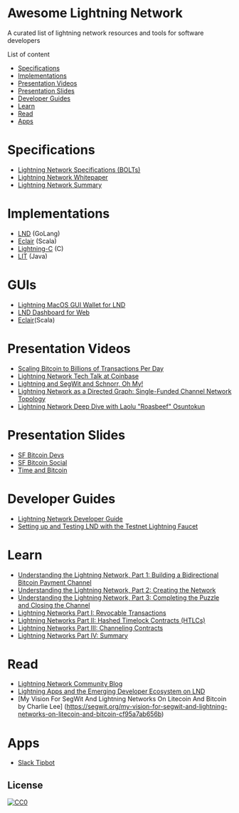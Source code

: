 Awesome Lightning Network
===============
A curated list of lightning network resources and tools for software developers

List of content

- [Specifications](#specifications)
- [Implementations](#implementations)
- [Presentation Videos](#presentation-videos)
- [Presentation Slides](#presentation-slides)
- [Developer Guides](#developer-guides)
- [Learn](#learn)
- [Read](#read)
- [Apps](#apps)

# Specifications
* [Lightning Network Specifications (BOLTs)](https://github.com/lightningnetwork/lightning-rfc/blob/master/00-introduction.md)
* [Lightning Network Whitepaper](https://lightning.network/lightning-network-paper.pdf)
* [Lightning Network Summary](https://lightning.network/lightning-network-summary.pdf)

# Implementations
* [LND](https://github.com/lightningnetwork/lnd) (GoLang)
* [Eclair](https://github.com/ACINQ/eclair) (Scala)
* [Lightning-C](https://github.com/ElementsProject/lightning) (C)
* [LIT](https://github.com/mit-dci/lit) (Java)

# GUIs
* [Lightning MacOS GUI Wallet for LND](https://github.com/alexbosworth/lnd-gui)
* [LND Dashboard for Web](https://github.com/mably/lncli-web)
* [Eclair](https://github.com/ACINQ/eclair)(Scala)

# Presentation Videos
* [Scaling Bitcoin to Billions of Transactions Per Day](https://www.youtube.com/watch?v=8zVzw912wPo)
* [Lightning Network Tech Talk at Coinbase](https://www.youtube.com/watch?v=wIhAmTqXhZQ)
* [Lightning and SegWit and Schnorr, Oh My!](https://www.youtube.com/watch?v=IKLTi_RAvxA)
* [Lightning Network as a Directed Graph: Single-Funded Channel Network Topology](https://www.youtube.com/watch?v=-lgYYz3y_hY)
* [Lightning Network Deep Dive with Laolu "Roasbeef" Osuntokun](https://www.youtube.com/watch?v=b_szGaaPPFk)

# Presentation Slides
* [SF Bitcoin Devs](https://lightning.network/lightning-network.pdf)
* [SF Bitcoin Social](https://lightning.network/lightning-network-presentation-sfbitcoinsocial-2015-05-26.pdf)
* [Time and Bitcoin](https://lightning.network/lightning-network-presentation-time-2015-07-06.pdf)

# Developer Guides
* [Lightning Network Developer Guide](http://dev.lightning.community/)
* [Setting up and Testing LND with the Testnet Lightning Faucet](http://lightning.community/lnd/faucet/2017/01/19/lightning-network-faucet/)

# Learn
* [Understanding the Lightning Network, Part 1: Building a Bidirectional Bitcoin Payment Channel](https://bitcoinmagazine.com/articles/understanding-the-lightning-network-part-building-a-bidirectional-payment-channel-1464710791/) 
* [Understanding the Lightning Network, Part 2: Creating the Network](https://bitcoinmagazine.com/articles/understanding-the-lightning-network-part-creating-the-network-1465326903/)
* [Understanding the Lightning Network, Part 3: Completing the Puzzle and Closing the Channel](https://bitcoinmagazine.com/articles/understanding-the-lightning-network-part-completing-the-puzzle-and-closing-the-channel-1466178980/)
* [Lightning Networks Part I: Revocable Transactions](https://rusty.ozlabs.org/?p=450)
* [Lightning Networks Part II: Hashed Timelock Contracts (HTLCs)](https://rusty.ozlabs.org/?p=462)
* [Lightning Networks Part III: Channeling Contracts](https://rusty.ozlabs.org/?p=467)
* [Lightning Networks Part IV: Summary](https://rusty.ozlabs.org/?p=477)

# Read
* [Lightning Network Community Blog](http://lightning.community/)
* [Lightning Apps and the Emerging Developer Ecosystem on LND](http://lightning.community/software/lnd/lightning/2017/07/05/emerging-lightning-developer-ecosystem/)
* [My Vision For SegWit And Lightning Networks On Litecoin And Bitcoin by Charlie Lee] (https://segwit.org/my-vision-for-segwit-and-lightning-networks-on-litecoin-and-bitcoin-cf95a7ab656b)

# Apps
* [Slack Tipbot](https://github.com/CryptoFR/ln-tip-slack)


## License

[![CC0](http://i.creativecommons.org/p/zero/1.0/88x31.png)](http://creativecommons.org/publicdomain/zero/1.0/)
